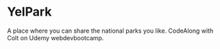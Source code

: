 # YelPark
A place where you can share the national parks you like.
CodeAlong with Colt on Udemy webdevbootcamp.
